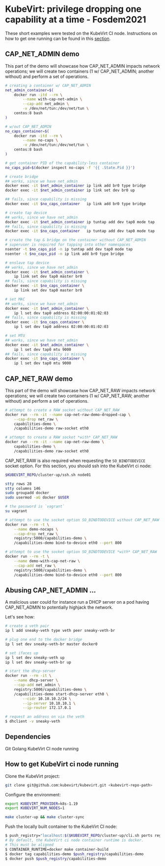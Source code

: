 # KubeVirt: privilege dropping one capability at a time - Fosdem2021

These short examples were tested on the KubeVirt CI node. Instructions on how
to get one running can be found in this
[section](#how-to-get-kubevirt-ci-node-running).

## CAP_NET_ADMIN demo

This part of the demo will showcase how CAP_NET_ADMIN impacts network
operations; we will create two containers (1 w/ CAP_NET_ADMIN; another without)
and perform a set of operations.

```bash
# creating a container w/ CAP_NET_ADMIN
net_admin_container=$(
    docker run -itd --rm \
        --name with-cap-net-admin \
        --cap-add net_admin \
        -v /dev/net/tun:/dev/net/tun \
    centos:8 bash
)

# w/out CAP_NET_ADMIN
no_caps_container=$(
    docker run -itd --rm \
        --name no-caps \
        -v /dev/net/tun:/dev/net/tun \
    centos:8 bash
)

# get container PID of the capability-less container
no_caps_pid=$(docker inspect no-caps -f '{{ .State.Pid }}')

# create bridge
## works, since we have net_admin
docker exec -it $net_admin_container ip link add br0 type bridge
docker exec -it $net_admin_container ip link set dev br0 up

## fails, since capability is missing
docker exec -it $no_caps_container   ip link add br0 type bridge

# create tap device
## works, since we have net_admin
docker exec -it $net_admin_container ip tuntap add dev tap0 mode tap
## fails, since capability is missing
docker exec -it $no_caps_container   ip tuntap add dev tap0 mode tap

# create the tap & bridge on the container without CAP_NET_ADMIN
# superuser is required for tapping into other namespaces
nsenter -t $no_caps_pid -n ip tuntap add dev tap0 mode tap
nsenter -t $no_caps_pid -n ip link add br0 type bridge

# enslave tap device
## works, since we have net_admin
docker exec -it $net_admin_container \
    ip link set dev tap0 master br0
## fails, since capability is missing
docker exec -it $no_caps_container \
    ip link set dev tap0 master br0

# set MAC
## works, since we have net_admin
docker exec -it $net_admin_container \
    ip l set dev tap0 address 02:00:00:01:02:03
## fails, since capability is missing
docker exec -it $no_caps_container \
    ip l set dev tap0 address 02:00:00:01:02:03

# set MTU
## works, since we have net_admin
docker exec -it $net_admin_container \
    ip l set dev tap0 mtu 9000
## fails, since capability is missing
docker exec -it $no_caps_container \
    ip l set dev tap0 mtu 9000
```

## CAP_NET_RAW demo

This part of the demo will showcase how CAP_NET_RAW impacts network
operations; we will create two containers (1 w/ CAP_NET_RAW; another without)
and perform a set of operations.

```bash
# attempt to create a RAW socket without CAP_NET_RAW
docker run --rm -it --name cap-net-raw-demo-dropped-cap \
    --cap-drop net_raw \
    capabilities-demo \
    /capabilities-demo raw-socket eth0

# attempt to create a RAW socket *with* CAP_NET_RAW
docker run --rm -it --name cap-net-raw-demo \
    capabilities-demo \
    /capabilities-demo raw-socket eth0
```

CAP_NET_RAW is also required when requesting the `SO_BINDTODEVICE` socket
option. For this section, you should ssh into the KubeVirt ci node:
```bash
$KUBEVIRT_REPO/cluster-up/ssh.sh node01

stty rows 28
stty columns 146
sudo groupadd docker
sudo usermod -aG docker $USER

# the password is `vagrant`
su vagrant
```

```bash
# attempt to use the socket option SO_BINDTODEVICE without CAP_NET_RAW
docker run --rm -t \
    --name demo-nocaps \
    --cap-drop net_raw \
    registry:5000/capabilities-demo \
    /capabilities-demo bind-to-device eth0 --port 800

# attempt to use the socket option SO_BINDTODEVICE *with* CAP_NET_RAW
docker run --rm -t \
    --name demo-with-cap-net-raw \
    --cap-add net_raw \
    registry:5000/capabilities-demo \
    /capabilities-demo bind-to-device eth0 --port 800
```

## Abusing CAP_NET_ADMIN ...

A malicious user could for instance run a DHCP server on a pod having
CAP_NET_ADMIN to potentially highjack the network.

Let's see how:
```bash
# create a veth pair
ip l add sneaky-veth type veth peer sneaky-veth-br

# plug one end to the docker bridge
ip l set dev sneaky-veth-br master docker0

# set ifaces up
ip l set dev sneaky-veth up
ip l set dev sneaky-veth-br up

# start the dhcp-server
docker run --rm -it \
    --name dhcp-server \
    --cap-add net_admin \
    registry:5000/capabilities-demo \
    /capabilities-demo start-dhcp-server eth0 \
        --cidr 10.10.10.2/24 \
        --ip-server 10.10.10.1 \
        --ip-router 172.17.0.1

# request an address on via the veth
$ dhclient -v sneaky-veth
```

## Dependencies
Git
Golang
KubeVirt CI node running

## How to get KubeVirt ci node running
Clone the KubeVirt project:
```bash
git clone git@github.com:kubevirt/kubevirt.git <kubevirt-repo-path>
```

Configure the environment:
```bash
export KUBEVIRT_PROVIDER=k8s-1.19
export KUBEVIRT_NUM_NODES=1

make cluster-up && make cluster-sync
```

Push the locally built container to the KubeVirt CI node:
```bash
$ push_registry="localhost:$($KUBEVIRT_REPO/cluster-up/cli.sh ports registry | tr -d '\r')"
# By default, the KubeVirt ci node container runtime is docker.
# This must be aligned
$ CONTAINER_RUNTIME=docker make container-build
$ docker tag capabilities-demo $push_registry/capabilities-demo
$ docker push $push_registry/capabilities-demo
```

